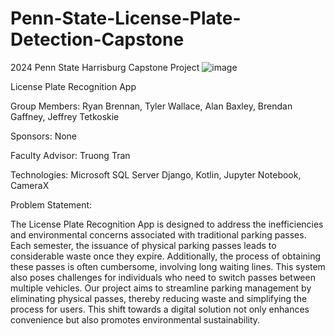 # Penn-State-License-Plate-Detection-Capstone
2024 Penn State Harrisburg Capstone Project
![image](https://github.com/Seeleysbay/Penn-State-License-Plate-Detection-Capstone/assets/129546481/5ea65b87-fa96-44b5-be62-0057cb2474bb)

License Plate Recognition App

Group Members: Ryan Brennan, Tyler Wallace, Alan Baxley, Brendan Gaffney, Jeffrey Tetkoskie

Sponsors: None

Faculty Advisor: Truong Tran

Technologies: Microsoft SQL Server Django, Kotlin, Jupyter Notebook, CameraX

Problem Statement:

The License Plate Recognition App is designed to address the inefficiencies and environmental concerns associated with traditional parking passes. Each semester, the issuance of physical parking passes leads to considerable waste once they expire. Additionally, the process of obtaining these passes is often cumbersome, involving long waiting lines. This system also poses challenges for individuals who need to switch passes between multiple vehicles. Our project aims to streamline parking management by eliminating physical passes, thereby reducing waste and simplifying the process for users. This shift towards a digital solution not only enhances convenience but also promotes environmental sustainability.
